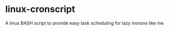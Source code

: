 linux-cronscript
================

A linux BASH script to provide easy task scheduling for lazy morons like me
